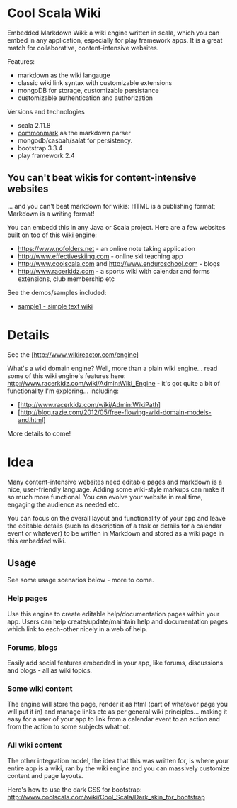 Cool Scala Wiki
===============

Embedded Markdown Wiki: a wiki engine written in scala, which you can embed in any application, especially for play framework apps. It is a great match for collaborative, content-intensive websites.

Features:

- markdown as the wiki langauge
- classic wiki link syntax with customizable extensions
- mongoDB for storage, customizable persistance
- customizable authentication and authorization

Versions and technologies

- scala 2.11.8
- [commonmark](https://github.com/atlassian/commonmark-java) as the markdown parser
- mongodb/casbah/salat for persistency.
- bootstrap 3.3.4
- play framework 2.4

## You can't beat wikis for content-intensive websites

... and you can't beat markdown for wikis: HTML is a publishing format; Markdown is a writing format!

You can embedd this in any Java or Scala project. Here are a few websites built on top of this wiki engine:

- https://www.nofolders.net - an online note taking application
- http://www.effectiveskiing.com - online ski teaching app
- http://www.coolscala.com and http://www.enduroschool.com - blogs
- http://www.racerkidz.com - a sports wiki with calendar and forms extensions, club membership etc

See the demos/samples included:

- [sample1 - simple text wiki](samples/sample1)

Details
==========

See the [http://www.wikireactor.com/engine]

What's a wiki domain engine? Well, more than a plain wiki engine... read some of this wiki engine's features here: http://www.racerkidz.com/wiki/Admin:Wiki_Engine - it's got quite a bit of functionality I'm exploring... including:

- [http://www.racerkidz.com/wiki/Admin:WikiPath]
- [http://blog.razie.com/2012/05/free-flowing-wiki-domain-models-and.html]

More details to come! 

Idea
=====

Many content-intensive websites need editable pages and markdown is a nice, user-friendly language. Adding some wiki-style markups can make it so much more functional. You can evolve your website in real time, engaging the audience as needed etc.

You can focus on the overall layout and functionality of your app and leave the editable details (such as description of a task or details for a calendar event or whatever) to be written in Markdown and stored as a wiki page in this embedded wiki. 


## Usage

See some usage scenarios below - more to come.

### Help pages

Use this engine to create editable help/documentation pages within your app. Users can help create/update/maintain help and documentation pages which link to each-other nicely in a web of help.

### Forums, blogs

Easily add social features embedded in your app, like forums, discussions and blogs - all as wiki topics.

### Some wiki content

The engine will store the page, render it as html (part of whatever page you will put it in) and manage links etc as per general wiki principles... making it easy for a user of your app to link from a calendar event to an action and from the action to some subjects whatnot.

### All wiki content

The other integration model, the idea that this was written for, is where your entire app is a wiki, ran by the wiki engine and you can massively customize content and page layouts.

Here's how to use the dark CSS for bootstrap: http://www.coolscala.com/wiki/Cool_Scala/Dark_skin_for_bootstrap

